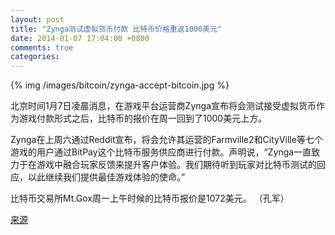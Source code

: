 ```yaml
---
layout: post
title: "Zynga测试虚拟货币付款 比特币价格重返1000美元"
date: 2014-01-07 17:04:00 +0800
comments: true
categories: 
---
```


{% img /images/bitcoin/zynga-accept-bitcoin.jpg %}

北京时间1月7日凌晨消息，在游戏平台运营商Zynga宣布将会测试接受虚拟货币作为游戏付款形式之后，比特币的报价在周一回到了1000美元上方。

Zynga在上周六通过Reddit宣布，将会允许其运营的Farmville2和CityVille等七个游戏的用户通过BitPay这个比特币服务供应商进行付款。声明说，“Zynga一直致力于在游戏中融合玩家反馈来提升客户体验。我们期待听到玩家对比特币测试的回应，以此继续我们提供最佳游戏体验的使命。”

比特币交易所Mt.Gox周一上午时候的比特币报价是1072美元。 （孔军）

[来源](http://finance.qq.com/a/20140107/000593.htm)